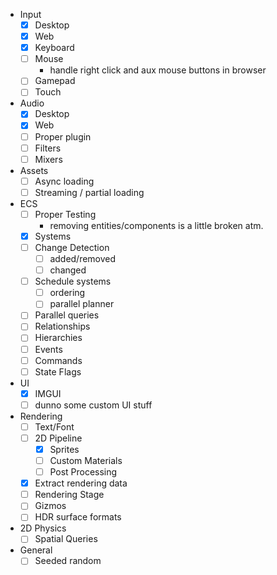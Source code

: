 - Input
	- [x] Desktop
	- [x] Web
	- [x] Keyboard
	- [ ] Mouse
		- handle right click and aux mouse buttons in browser
	- [ ] Gamepad
	- [ ] Touch
- Audio
	- [x] Desktop
	- [x] Web
	- [ ] Proper plugin
	- [ ] Filters
	- [ ] Mixers
- Assets
	- [ ] Async loading
	- [ ] Streaming / partial loading
- ECS
	- [ ] Proper Testing
		- removing entities/components is a little broken atm.
	- [x] Systems
	- [ ] Change Detection
		- [ ] added/removed
		- [ ] changed
	- [ ] Schedule systems
		- [ ] ordering
		- [ ] parallel planner
	- [ ] Parallel queries
	- [ ] Relationships
	- [ ] Hierarchies
	- [ ] Events
	- [ ] Commands
	- [ ] State Flags
- UI
	- [x] IMGUI
	- [ ] dunno some custom UI stuff
- Rendering
	- [ ] Text/Font
	- [ ] 2D Pipeline
		- [x] Sprites
		- [ ] Custom Materials
		- [ ] Post Processing
	- [x] Extract rendering data
	- [ ] Rendering Stage
	- [ ] Gizmos
	- [ ] HDR surface formats
- 2D Physics
	- [ ] Spatial Queries
- General
	- [ ] Seeded random